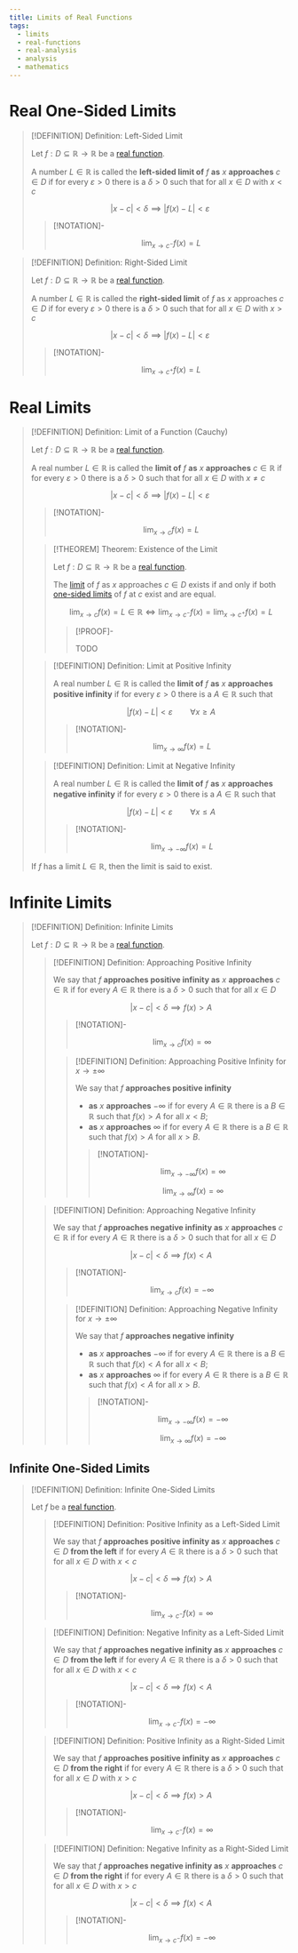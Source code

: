 ```yaml
---
title: Limits of Real Functions
tags:
  - limits
  - real-functions
  - real-analysis
  - analysis
  - mathematics
---
```


# Real One-Sided Limits

>[!DEFINITION] Definition: Left-Sided Limit
>
>Let $f: D \subseteq \mathbb{R} \to \mathbb{R}$ be a [real function](../../Functions%20of%20the%20Real%20Numbers.md).
>
>A number $L \in \mathbb{R}$ is called the **left-sided limit of** $f$ **as** $x$ **approaches** $c \in D$ if for every $\varepsilon \gt 0$ there is a $\delta \gt 0$ such that for all $x \in D$ with $x \lt c$
>
>$$
>|x-c| \lt \delta \implies |f(x)-L| \lt \varepsilon
>$$
>
>>[!NOTATION]-
>>
>>$$
>>\lim_{x\to c^-} f(x) = L
>>$$
>>
>

>[!DEFINITION] Definition: Right-Sided Limit
>
>Let $f: D \subseteq \mathbb{R} \to \mathbb{R}$ be a [real function](../../Functions%20of%20the%20Real%20Numbers.md).
>
>A number $L \in \mathbb{R}$ is called the **right-sided limit** of $f$ as $x$ approaches $c \in D$ if for every $\varepsilon \gt 0$ there is a $\delta \gt 0$ such that for all $x \in D$ with $x \gt c$
>
>$$|x-c| \lt \delta \implies |f(x)-L| \lt \varepsilon$$
>
>>[!NOTATION]-
>>
>>$$
>>\lim_{x\to c^+} f(x) = L
>>$$
>>
>

# Real Limits

>[!DEFINITION] Definition: Limit of a Function (Cauchy)
>
>Let $f: D \subseteq \mathbb{R} \to \mathbb{R}$ be a [real function](../../Functions%20of%20the%20Real%20Numbers.md).
>
>A real number $L \in \mathbb{R}$ is called the **limit of** $f$ **as** $x$ **approaches** $c \in \mathbb{R}$ if for every $\varepsilon \gt 0$ there is a $\delta \gt 0$ such that for all $x \in D$ with $x \ne c$
>
>$$
>|x-c| \lt \delta \implies |f(x)-L| \lt \varepsilon
>$$
>
>>[!NOTATION]-
>>
>>$$
>>\lim_{x\to c} f(x) = L
>>$$
>
>>[!THEOREM] Theorem: Existence of the Limit
>>
>>Let $f: D \subseteq \mathbb{R} \to \mathbb{R}$ be a [real function](../../Functions%20of%20the%20Real%20Numbers.md).
>>
>>The [limit](Limit%20of%20a%20Real%20Function.md) of $f$ as $x$ approaches $c \in D$ exists if and only if both [one-sided limits](Limits%20of%20Real%20Functions.md) of $f$ at $c$ exist and are equal.
>>
>>$$\lim_{x \to c} f(x) = L \in \mathbb{R} \iff \lim_{x \to c^-} f(x) = \lim_{x \to c^+} f(x) = L$$
>>
>>>[!PROOF]-
>>>
>>>TODO
>>>
>>
>
>>[!DEFINITION] Definition: Limit at Positive Infinity
>>
>>A real number $L \in \mathbb{R}$ is called the **limit of** $f$ **as** $x$ **approaches positive infinity** if for every $\varepsilon \gt 0$ there is a $A \in \mathbb{R}$ such that
>>
>>$$
>>|f(x) - L| \lt \varepsilon \qquad \forall x \ge A
>>$$
>>
>>>[!NOTATION]-
>>>
>>>$$
>>>\lim_{x\to \infty} f(x) = L
>>>$$
>>>
>>
>
>>[!DEFINITION] Definition: Limit at Negative Infinity
>>
>>A real number $L \in \mathbb{R}$ is called the **limit of** $f$ **as** $x$ **approaches negative infinity** if for every $\varepsilon \gt 0$ there is a $A \in \mathbb{R}$ such that
>>
>>$$
>>|f(x) - L| \lt \varepsilon \qquad \forall x \le A
>>$$
>>
>>>[!NOTATION]-
>>>
>>>$$
>>>\lim_{x\to -\infty} f(x) = L
>>>$$
>>>
>>
>
>If $f$ has a limit $L \in \mathbb{R}$, then the limit is said to exist.
>

# Infinite Limits

>[!DEFINITION] Definition: Infinite Limits
>
>Let $f: D \subseteq \mathbb{R} \to \mathbb{R}$ be a [real function](../../Functions%20of%20the%20Real%20Numbers.md).
>
>>[!DEFINITION] Definition: Approaching Positive Infinity
>>
>>We say that $f$ **approaches positive infinity as** $x$ **approaches** $c \in \mathbb{R}$ if for every $A \in \mathbb{R}$ there is a $\delta \gt 0$ such that for all $x \in D$
>>
>>$$
>>|x-c| \lt \delta \implies f(x) \gt A
>>$$
>>
>>>[!NOTATION]-
>>>
>>>$$
>>>\lim_{x\to c} f(x) = \infty
>>>$$
>>
>>>[!DEFINITION] Definition: Approaching Positive Infinity for $x\to \pm \infty$
>>>
>>>We say that $f$ **approaches positive infinity**
>>>- **as** $x$ **approaches** $-\infty$ if for every $A \in \mathbb{R}$ there is a $B \in \mathbb{R}$ such that $f(x) \gt A$ for all $x \lt B$;
>>>- **as** $x$ **approaches** $\infty$ if for every $A \in \mathbb{R}$ there is a $B \in \mathbb{R}$ such that $f(x) \gt A$ for all $x \gt B$.
>>>
>>>>[!NOTATION]-
>>>>
>>>>$$
>>>>\lim_{x\to -\infty} f(x) = \infty
>>>>$$
>>>>
>>>>$$
>>>>\lim_{x \to \infty} f(x) = \infty
>>>>$$
>>>>
>>>
>>
>
>>[!DEFINITION] Definition: Approaching Negative Infinity
>>
>>We say that $f$ **approaches negative infinity as** $x$ **approaches** $c \in \mathbb{R}$ if for every $A \in \mathbb{R}$ there is a $\delta \gt 0$ such that for all $x \in D$
>>
>>$$
>>|x-c| \lt \delta \implies f(x) \lt A
>>$$
>>
>>>[!NOTATION]-
>>>
>>>$$
>>>\lim_{x\to c} f(x) = -\infty
>>>$$
>>
>>>[!DEFINITION] Definition: Approaching Negative Infinity for $x\to \pm \infty$
>>>
>>>We say that $f$ **approaches negative infinity**
>>>- **as** $x$ **approaches** $-\infty$ if for every $A \in \mathbb{R}$ there is a $B \in \mathbb{R}$ such that $f(x) \lt A$ for all $x \lt B$;
>>>- **as** $x$ **approaches** $\infty$ if for every $A \in \mathbb{R}$ there is a $B \in \mathbb{R}$ such that $f(x) \lt A$ for all $x \gt B$.
>>>
>>>>[!NOTATION]-
>>>>
>>>>$$
>>>>\lim_{x\to -\infty} f(x) = -\infty
>>>>$$
>>>>
>>>>$$
>>>>\lim_{x \to \infty} f(x) = -\infty
>>>>$$
>>>>
>>>
>>
>

## Infinite One-Sided Limits

>[!DEFINITION] Definition: Infinite One-Sided Limits
>
>Let $f$ be a [real function](../../Functions%20of%20the%20Real%20Numbers.md).
>
>>[!DEFINITION] Definition: Positive Infinity as a Left-Sided Limit
>>
>>We say that $f$ **approaches positive infinity as** $x$ **approaches** $c\in D$ **from the left** if for every $A \in \mathbb{R}$ there is a $\delta \gt 0$ such that for all $x \in D$ with $x \lt c$
>>
>>$$
>>|x-c| \lt \delta \implies f(x) \gt A
>>$$
>>
>>>[!NOTATION]-
>>>
>>>$$
>>>\lim_{x\to c^-} f(x) = \infty
>>>$$
>>
>
>>[!DEFINITION] Definition: Negative Infinity as a Left-Sided Limit
>>
>>We say that $f$ **approaches negative infinity as** $x$ **approaches** $c\in D$ **from the left** if for every $A \in \mathbb{R}$ there is a $\delta \gt 0$ such that for all $x \in D$ with $x \lt c$
>>
>>$$
>>|x-c| \lt \delta \implies f(x) \lt A
>>$$
>>
>>>[!NOTATION]-
>>>
>>>$$
>>>\lim_{x\to c^-} f(x) = -\infty
>>>$$
>>>
>>
>
>>[!DEFINITION] Definition: Positive Infinity as a Right-Sided Limit
>>
>>We say that $f$ **approaches positive infinity as** $x$ **approaches** $c\in D$ **from the right** if for every $A \in \mathbb{R}$ there is a $\delta \gt 0$ such that for all $x \in D$ with $x \gt c$
>>
>>$$
>>|x-c| \lt \delta \implies f(x) \gt A
>>$$
>>
>>>[!NOTATION]-
>>>
>>>$$
>>>\lim_{x\to c^-} f(x) = \infty
>>>$$
>>>
>>
>
>>[!DEFINITION] Definition: Negative Infinity as a Right-Sided Limit
>>
>>We say that $f$ **approaches negative infinity as** $x$ **approaches** $c\in D$ **from the right** if for every $A \in \mathbb{R}$ there is a $\delta \gt 0$ such that for all $x \in D$ with $x \gt c$
>>
>>$$
>>|x-c| \lt \delta \implies f(x) \lt A
>>$$
>>
>>>[!NOTATION]-
>>>
>>>$$
>>>\lim_{x\to c^-} f(x) = -\infty
>>>$$
>>>
>>
>
